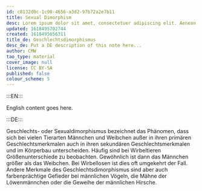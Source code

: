 ```yaml
---
id: c8132d0c-1c98-4656-a3d2-97b72a2e7b11
title: Sexual Dimorphism
desc: Lorem ipsum dolor sit amet, consectetuer adipiscing elit. Aenean commodo ligula eget dolor. Aenean massa. Cum sociis natoque penatibus et magnis dis parturient montes, nascetur ridiculus mus. Donec quam felis, ultricies nec, pellentesque eu, pretium quis, sem. Nulla consequat massa quis enim.
updated: 1618495702744
created: 1618495656311
title_de: Geschlechtsdimorphismus
desc_de: Put a DE description of this note here...
author: CMW
tao_type: material
cover_image: null
license: CC BY-SA
published: false
colour_scheme: 5
---
```


:::EN:::

English content goes here.

:::DE:::

Geschlechts- oder Sexualdimorphismus bezeichnet das Phänomen, dass sich bei vielen Tierarten Männchen und Weibchen außer in ihren primären Geschlechtsmerkmalen auch in ihren sekundären Geschlechtsmerkmalen und im Körperbau unterscheiden. Häufig sind bei Wirbeltieren Größenunterschiede zu beobachten. Gewöhnlich ist dann das Männchen größer als das Weibchen. Bei Wirbellosen ist dies oft umgekehrt der Fall. Andere Merkmale des Geschlechtsdimorphismus sind aber auch farbenprächtige Gefieder bei männlichen Vögeln, die Mähne der Löwenmännchen oder die Geweihe der männlichen Hirsche.